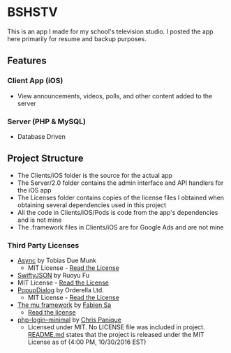 # BSHSTV
This is an app I made for my school's television studio. I posted the app here primarily for resume and backup purposes. 

## Features
### Client App (iOS)
* View announcements, videos, polls, and other content added to the server
### Server (PHP & MySQL)
* Database Driven

## Project Structure
* The Clients/iOS folder is the source for the actual app
* The Server/2.0 folder contains the admin interface and API handlers for the iOS app
* The Licenses folder contains copies of the license files I obtained when obtaining several dependencies used in this project
* All the code in Clients/iOS/Pods is code from the app's dependencies and is not mine
* The .framework files in Clients/iOS are for Google Ads and are not mine

### Third Party Licenses
* [Async](https://github.com/duemunk/Async) by Tobias Due Munk
  * MIT License - [Read the License](https://raw.githubusercontent.com/brendanmanning/BSHSTV/master/Licenses/Async/LICENSE.txt)
* [SwiftyJSON](https://github.com/SwiftyJSON/SwiftyJSON) by Ruoyu Fu
 * MIT License - [Read the License](https://raw.githubusercontent.com/brendanmanning/BSHSTV/master/Licenses/SwiftyJSON/LICENSE)
* [PopupDialog](https://github.com/Orderella/PopupDialog) by Orderella Ltd.
  * MIT License - [Read the License](https://raw.githubusercontent.com/brendanmanning/BSHSTV/master/Licenses/PopupDialog/LICENSE)
* [The mu framework](https://github.com/BafS/mu) by [Fabien Sa](https://github.com/BafS/)
  * [Read the license](https://raw.githubusercontent.com/brendanmanning/BSHSTV/master/Licenses/mu/LICENSE)
* [php-login-minimal](https://github.com/panique/php-login-minimal) by [Chris Panique](https://github.com/panique/)
  * Licensed under MIT. No LICENSE file was included in project. [README.md](https://github.com/panique/php-login-minimal/blob/master/README.md) states that the project is released under the MIT License as of (4:00 PM, 10/30/2016 EST)
